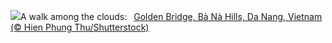 ![](https://www.bing.com/th?id=OHR.GoldenBridge_EN-US3362533203_UHD.jpg&w=1000)A walk among the clouds:&nbsp;&ensp;[Golden Bridge, Bà Nà Hills, Da Nang, Vietnam (© Hien Phung Thu/Shutterstock)](https://www.bing.com/th?id=OHR.GoldenBridge_EN-US3362533203_UHD.jpg)
<br><br/>
